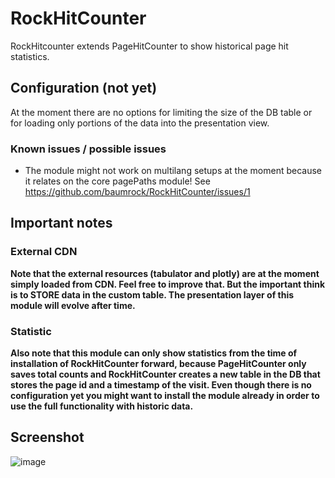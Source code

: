 # RockHitCounter

RockHitcounter extends PageHitCounter to show historical page hit statistics.

## Configuration (not yet)

At the moment there are no options for limiting the size of the DB table or for loading only portions of the data into the presentation view.

### Known issues / possible issues

* The module might not work on multilang setups at the moment because it relates on the core pagePaths module! See https://github.com/baumrock/RockHitCounter/issues/1

## Important notes

### External CDN

**Note that the external resources (tabulator and plotly) are at the moment simply loaded from CDN. Feel free to improve that. But the important think is to STORE data in the custom table. The presentation layer of this module will evolve after time.**

### Statistic

**Also note that this module can only show statistics from the time of installation of RockHitCounter forward, because PageHitCounter only saves total counts and RockHitCounter creates a new table in the DB that stores the page id and a timestamp of the visit. Even though there is no configuration yet you might want to install the module already in order to use the full functionality with historic data.**

## Screenshot

![image](https://user-images.githubusercontent.com/8488586/116569790-00049700-a90a-11eb-8d19-dbfd4efd1fd5.png)
